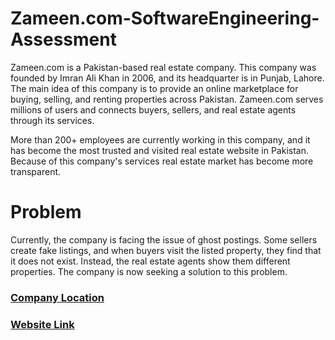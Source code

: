 # Zameen.com-SoftwareEngineering-Assessment
Zameen.com is a Pakistan-based real estate company. This company was founded by Imran Ali Khan in 2006, and its headquarter is in Punjab, Lahore. The main idea of this company is to provide an online marketplace for buying, selling, and renting properties across Pakistan. Zameen.com serves millions of users and connects buyers, sellers, and real estate agents through its services.

More than 200+ employees are currently working in this company, and it has become the most trusted and visited real estate website in Pakistan. Because of this company's services real estate market has become more transparent.

# Problem
Currently, the company is facing the issue of ghost postings. Some sellers create fake listings, and when buyers visit the listed property, they find that it does not exist. Instead, the real estate agents show them different properties. The company is now seeking a solution to this problem.

### [Company Location](https://maps.app.goo.gl/rWNqMtQ9zYMZUuRK6)  
### [Website Link](https://www.zameen.com/)


